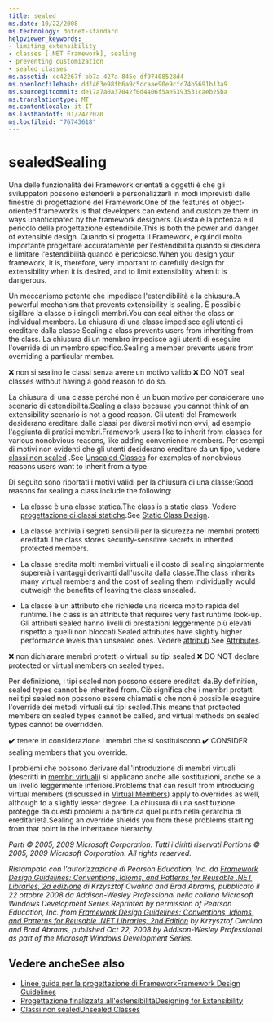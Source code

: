 ```yaml
---
title: sealed
ms.date: 10/22/2008
ms.technology: dotnet-standard
helpviewer_keywords:
- limiting extensibility
- classes [.NET Framework], sealing
- preventing customization
- sealed classes
ms.assetid: cc42267f-bb7a-427a-845e-df97408528d4
ms.openlocfilehash: ddf463e98fb6a9c5ccaae90e9cfc74b5691b13a9
ms.sourcegitcommit: de17a7a0a37042f0d4406f5ae5393531caeb25ba
ms.translationtype: MT
ms.contentlocale: it-IT
ms.lasthandoff: 01/24/2020
ms.locfileid: "76743618"
---
```

# <a name="sealing"></a><span data-ttu-id="90892-102">sealed</span><span class="sxs-lookup"><span data-stu-id="90892-102">Sealing</span></span>
<span data-ttu-id="90892-103">Una delle funzionalità dei Framework orientati a oggetti è che gli sviluppatori possono estenderli e personalizzarli in modi imprevisti dalle finestre di progettazione del Framework.</span><span class="sxs-lookup"><span data-stu-id="90892-103">One of the features of object-oriented frameworks is that developers can extend and customize them in ways unanticipated by the framework designers.</span></span> <span data-ttu-id="90892-104">Questa è la potenza e il pericolo della progettazione estendibile.</span><span class="sxs-lookup"><span data-stu-id="90892-104">This is both the power and danger of extensible design.</span></span> <span data-ttu-id="90892-105">Quando si progetta il Framework, è quindi molto importante progettare accuratamente per l'estendibilità quando si desidera e limitare l'estendibilità quando è pericoloso.</span><span class="sxs-lookup"><span data-stu-id="90892-105">When you design your framework, it is, therefore, very important to carefully design for extensibility when it is desired, and to limit extensibility when it is dangerous.</span></span>

 <span data-ttu-id="90892-106">Un meccanismo potente che impedisce l'estendibilità è la chiusura.</span><span class="sxs-lookup"><span data-stu-id="90892-106">A powerful mechanism that prevents extensibility is sealing.</span></span> <span data-ttu-id="90892-107">È possibile sigillare la classe o i singoli membri.</span><span class="sxs-lookup"><span data-stu-id="90892-107">You can seal either the class or individual members.</span></span> <span data-ttu-id="90892-108">La chiusura di una classe impedisce agli utenti di ereditare dalla classe.</span><span class="sxs-lookup"><span data-stu-id="90892-108">Sealing a class prevents users from inheriting from the class.</span></span> <span data-ttu-id="90892-109">La chiusura di un membro impedisce agli utenti di eseguire l'override di un membro specifico.</span><span class="sxs-lookup"><span data-stu-id="90892-109">Sealing a member prevents users from overriding a particular member.</span></span>

 <span data-ttu-id="90892-110">❌ non si sealino le classi senza avere un motivo valido.</span><span class="sxs-lookup"><span data-stu-id="90892-110">❌ DO NOT seal classes without having a good reason to do so.</span></span>

 <span data-ttu-id="90892-111">La chiusura di una classe perché non è un buon motivo per considerare uno scenario di estendibilità.</span><span class="sxs-lookup"><span data-stu-id="90892-111">Sealing a class because you cannot think of an extensibility scenario is not a good reason.</span></span> <span data-ttu-id="90892-112">Gli utenti del Framework desiderano ereditare dalle classi per diversi motivi non ovvi, ad esempio l'aggiunta di pratici membri.</span><span class="sxs-lookup"><span data-stu-id="90892-112">Framework users like to inherit from classes for various nonobvious reasons, like adding convenience members.</span></span> <span data-ttu-id="90892-113">Per esempi di motivi non evidenti che gli utenti desiderano ereditare da un tipo, vedere [classi non sealed](../../../docs/standard/design-guidelines/unsealed-classes.md) .</span><span class="sxs-lookup"><span data-stu-id="90892-113">See [Unsealed Classes](../../../docs/standard/design-guidelines/unsealed-classes.md) for examples of nonobvious reasons users want to inherit from a type.</span></span>

 <span data-ttu-id="90892-114">Di seguito sono riportati i motivi validi per la chiusura di una classe:</span><span class="sxs-lookup"><span data-stu-id="90892-114">Good reasons for sealing a class include the following:</span></span>

- <span data-ttu-id="90892-115">La classe è una classe statica.</span><span class="sxs-lookup"><span data-stu-id="90892-115">The class is a static class.</span></span> <span data-ttu-id="90892-116">Vedere [progettazione di classi statiche](../../../docs/standard/design-guidelines/static-class.md).</span><span class="sxs-lookup"><span data-stu-id="90892-116">See [Static Class Design](../../../docs/standard/design-guidelines/static-class.md).</span></span>

- <span data-ttu-id="90892-117">La classe archivia i segreti sensibili per la sicurezza nei membri protetti ereditati.</span><span class="sxs-lookup"><span data-stu-id="90892-117">The class stores security-sensitive secrets in inherited protected members.</span></span>

- <span data-ttu-id="90892-118">La classe eredita molti membri virtuali e il costo di sealing singolarmente supererà i vantaggi derivanti dall'uscita dalla classe.</span><span class="sxs-lookup"><span data-stu-id="90892-118">The class inherits many virtual members and the cost of sealing them individually would outweigh the benefits of leaving the class unsealed.</span></span>

- <span data-ttu-id="90892-119">La classe è un attributo che richiede una ricerca molto rapida del runtime.</span><span class="sxs-lookup"><span data-stu-id="90892-119">The class is an attribute that requires very fast runtime look-up.</span></span> <span data-ttu-id="90892-120">Gli attributi sealed hanno livelli di prestazioni leggermente più elevati rispetto a quelli non bloccati.</span><span class="sxs-lookup"><span data-stu-id="90892-120">Sealed attributes have slightly higher performance levels than unsealed ones.</span></span> <span data-ttu-id="90892-121">Vedere [attributi](../../../docs/standard/design-guidelines/attributes.md).</span><span class="sxs-lookup"><span data-stu-id="90892-121">See [Attributes](../../../docs/standard/design-guidelines/attributes.md).</span></span>

 <span data-ttu-id="90892-122">❌ non dichiarare membri protetti o virtuali su tipi sealed.</span><span class="sxs-lookup"><span data-stu-id="90892-122">❌ DO NOT declare protected or virtual members on sealed types.</span></span>

 <span data-ttu-id="90892-123">Per definizione, i tipi sealed non possono essere ereditati da.</span><span class="sxs-lookup"><span data-stu-id="90892-123">By definition, sealed types cannot be inherited from.</span></span> <span data-ttu-id="90892-124">Ciò significa che i membri protetti nei tipi sealed non possono essere chiamati e che non è possibile eseguire l'override dei metodi virtuali sui tipi sealed.</span><span class="sxs-lookup"><span data-stu-id="90892-124">This means that protected members on sealed types cannot be called, and virtual methods on sealed types cannot be overridden.</span></span>

 <span data-ttu-id="90892-125">✔️ tenere in considerazione i membri che si sostituiscono.</span><span class="sxs-lookup"><span data-stu-id="90892-125">✔️ CONSIDER sealing members that you override.</span></span>

 <span data-ttu-id="90892-126">I problemi che possono derivare dall'introduzione di membri virtuali (descritti in [membri virtuali](../../../docs/standard/design-guidelines/virtual-members.md)) si applicano anche alle sostituzioni, anche se a un livello leggermente inferiore.</span><span class="sxs-lookup"><span data-stu-id="90892-126">Problems that can result from introducing virtual members (discussed in [Virtual Members](../../../docs/standard/design-guidelines/virtual-members.md)) apply to overrides as well, although to a slightly lesser degree.</span></span> <span data-ttu-id="90892-127">La chiusura di una sostituzione protegge da questi problemi a partire da quel punto nella gerarchia di ereditarietà.</span><span class="sxs-lookup"><span data-stu-id="90892-127">Sealing an override shields you from these problems starting from that point in the inheritance hierarchy.</span></span>

 <span data-ttu-id="90892-128">*Parti © 2005, 2009 Microsoft Corporation. Tutti i diritti riservati.*</span><span class="sxs-lookup"><span data-stu-id="90892-128">*Portions © 2005, 2009 Microsoft Corporation. All rights reserved.*</span></span>

 <span data-ttu-id="90892-129">*Ristampato con l'autorizzazione di Pearson Education, Inc. da [Framework Design Guidelines: Conventions, Idioms, and Patterns for Reusable .NET Libraries, 2a edizione](https://www.informit.com/store/framework-design-guidelines-conventions-idioms-and-9780321545619) di Krzysztof Cwalina and Brad Abrams, pubblicato il 22 ottobre 2008 da Addison-Wesley Professional nella collana Microsoft Windows Development Series.*</span><span class="sxs-lookup"><span data-stu-id="90892-129">*Reprinted by permission of Pearson Education, Inc. from [Framework Design Guidelines: Conventions, Idioms, and Patterns for Reusable .NET Libraries, 2nd Edition](https://www.informit.com/store/framework-design-guidelines-conventions-idioms-and-9780321545619) by Krzysztof Cwalina and Brad Abrams, published Oct 22, 2008 by Addison-Wesley Professional as part of the Microsoft Windows Development Series.*</span></span>

## <a name="see-also"></a><span data-ttu-id="90892-130">Vedere anche</span><span class="sxs-lookup"><span data-stu-id="90892-130">See also</span></span>

- [<span data-ttu-id="90892-131">Linee guida per la progettazione di Framework</span><span class="sxs-lookup"><span data-stu-id="90892-131">Framework Design Guidelines</span></span>](../../../docs/standard/design-guidelines/index.md)
- [<span data-ttu-id="90892-132">Progettazione finalizzata all'estensibilità</span><span class="sxs-lookup"><span data-stu-id="90892-132">Designing for Extensibility</span></span>](../../../docs/standard/design-guidelines/designing-for-extensibility.md)
- [<span data-ttu-id="90892-133">Classi non sealed</span><span class="sxs-lookup"><span data-stu-id="90892-133">Unsealed Classes</span></span>](../../../docs/standard/design-guidelines/unsealed-classes.md)
